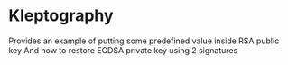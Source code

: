# Kleptography
Provides an example of putting some predefined value inside RSA public key
And how to restore ECDSA private key using 2 signatures